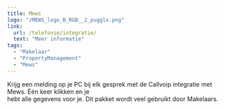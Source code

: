 ```yaml
---
title: Mews
logo: "/MEWS_logo_B_RGB__2_pugglx.png"
link:
  url: /telefonie/integratie/
  text: "Meer informatie"
tags:
  - "Makelaar"
  - "PropertyManagement"
  - "Mews"
---
```

Krijg een melding op je PC bij elk gesprek met de Callvoip integratie met Mews. Één keer klikken en je<br>
hebt alle gegevens voor je. Dit pakket wordt veel gebruikt door Makelaars.

